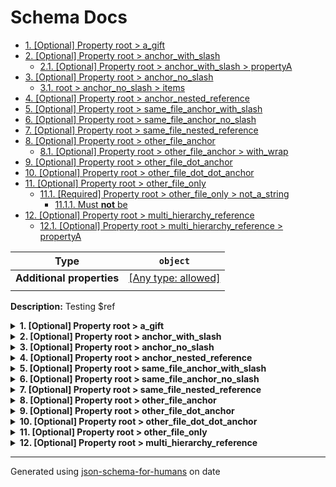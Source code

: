 # Schema Docs

- [1. [Optional] Property root > a_gift](#a_gift)
- [2. [Optional] Property root > anchor_with_slash](#anchor_with_slash)
  - [2.1. [Optional] Property root > anchor_with_slash > propertyA](#anchor_with_slash_propertyA)
- [3. [Optional] Property root > anchor_no_slash](#anchor_no_slash)
  - [3.1. root > anchor_no_slash > items](#anchor_no_slash_items)
- [4. [Optional] Property root > anchor_nested_reference](#anchor_nested_reference)
- [5. [Optional] Property root > same_file_anchor_with_slash](#same_file_anchor_with_slash)
- [6. [Optional] Property root > same_file_anchor_no_slash](#same_file_anchor_no_slash)
- [7. [Optional] Property root > same_file_nested_reference](#same_file_nested_reference)
- [8. [Optional] Property root > other_file_anchor](#other_file_anchor)
  - [8.1. [Optional] Property root > other_file_anchor > with_wrap](#other_file_anchor_with_wrap)
- [9. [Optional] Property root > other_file_dot_anchor](#other_file_dot_anchor)
- [10. [Optional] Property root > other_file_dot_dot_anchor](#other_file_dot_dot_anchor)
- [11. [Optional] Property root > other_file_only](#other_file_only)
  - [11.1. [Required] Property root > other_file_only > not_a_string](#other_file_only_not_a_string)
    - [11.1.1. Must **not** be](#autogenerated_heading_2)
- [12. [Optional] Property root > multi_hierarchy_reference](#multi_hierarchy_reference)
  - [12.1. [Optional] Property root > multi_hierarchy_reference > propertyA](#multi_hierarchy_reference_propertyA)

| Type                      | `object`                                                                  |
| ------------------------- | ------------------------------------------------------------------------- |
| **Additional properties** | [[Any type: allowed]](# "Additional Properties of any type are allowed.") |
|                           |                                                                           |

**Description:** Testing $ref

<details>
<summary><strong> <a name="a_gift"></a>1. [Optional] Property root > a_gift</strong>  

</summary>
<blockquote>

| Type                      | `string`                                                                  |
| ------------------------- | ------------------------------------------------------------------------- |
| **Additional properties** | [[Any type: allowed]](# "Additional Properties of any type are allowed.") |
| **Defined in**            | #/definitions/gift                                                        |
|                           |                                                                           |

**Description:** A gift, or is it?

</blockquote>
</details>

<details>
<summary><strong> <a name="anchor_with_slash"></a>2. [Optional] Property root > anchor_with_slash</strong>  

</summary>
<blockquote>

| Type                      | `object`                                                                  |
| ------------------------- | ------------------------------------------------------------------------- |
| **Additional properties** | [[Any type: allowed]](# "Additional Properties of any type are allowed.") |
| **Defined in**            | #/definitions/object_def                                                  |
|                           |                                                                           |

<details>
<summary><strong> <a name="anchor_with_slash_propertyA"></a>2.1. [Optional] Property root > anchor_with_slash > propertyA</strong>  

</summary>
<blockquote>

| Type                      | `string`                                                                  |
| ------------------------- | ------------------------------------------------------------------------- |
| **Additional properties** | [[Any type: allowed]](# "Additional Properties of any type are allowed.") |
|                           |                                                                           |

**Description:** Description for object_def/items/propertyA

</blockquote>
</details>

</blockquote>
</details>

<details>
<summary><strong> <a name="anchor_no_slash"></a>3. [Optional] Property root > anchor_no_slash</strong>  

</summary>
<blockquote>

| Type                      | `array of string`                                                         |
| ------------------------- | ------------------------------------------------------------------------- |
| **Additional properties** | [[Any type: allowed]](# "Additional Properties of any type are allowed.") |
| **Defined in**            | #definitions/array_def                                                    |
|                           |                                                                           |

**Description:** Description for array_def

|                      | Array restrictions |
| -------------------- | ------------------ |
| **Min items**        | N/A                |
| **Max items**        | N/A                |
| **Items unicity**    | False              |
| **Additional items** | False              |
| **Tuple validation** | See below          |
|                      |                    |

| Each item of this array must be | Description |
| ------------------------------- | ----------- |
| [items](#anchor_no_slash_items) | -           |
|                                 |             |

### <a name="anchor_no_slash_items"></a>3.1. root > anchor_no_slash > items

| Type                      | `string`                                                                  |
| ------------------------- | ------------------------------------------------------------------------- |
| **Additional properties** | [[Any type: allowed]](# "Additional Properties of any type are allowed.") |
|                           |                                                                           |

</blockquote>
</details>

<details>
<summary><strong> <a name="anchor_nested_reference"></a>4. [Optional] Property root > anchor_nested_reference</strong>  

</summary>
<blockquote>

| Type                      | `string`                                                                  |
| ------------------------- | ------------------------------------------------------------------------- |
| **Additional properties** | [[Any type: allowed]](# "Additional Properties of any type are allowed.") |
| **Defined in**            | #/definitions/reference_def                                               |
|                           |                                                                           |

</blockquote>
</details>

<details>
<summary><strong> <a name="same_file_anchor_with_slash"></a>5. [Optional] Property root > same_file_anchor_with_slash</strong>  

</summary>
<blockquote>

| Type                      | `string`                                                                  |
| ------------------------- | ------------------------------------------------------------------------- |
| **Additional properties** | [[Any type: allowed]](# "Additional Properties of any type are allowed.") |
| **Defined in**            | references.json#/definitions/string_def                                   |
|                           |                                                                           |

**Description:** Description for string_def

</blockquote>
</details>

<details>
<summary><strong> <a name="same_file_anchor_no_slash"></a>6. [Optional] Property root > same_file_anchor_no_slash</strong>  

</summary>
<blockquote>

| Type                      | `object`                                                                  |
| ------------------------- | ------------------------------------------------------------------------- |
| **Additional properties** | [[Any type: allowed]](# "Additional Properties of any type are allowed.") |
| **Same definition as**    | `[anchor_with_slash](#anchor_with_slash)`                                 |
|                           |                                                                           |

</blockquote>
</details>

<details>
<summary><strong> <a name="same_file_nested_reference"></a>7. [Optional] Property root > same_file_nested_reference</strong>  

</summary>
<blockquote>

| Type                      | `string`                                                                  |
| ------------------------- | ------------------------------------------------------------------------- |
| **Additional properties** | [[Any type: allowed]](# "Additional Properties of any type are allowed.") |
| **Same definition as**    | `[anchor_nested_reference](#anchor_nested_reference)`                     |
|                           |                                                                           |

</blockquote>
</details>

<details>
<summary><strong> <a name="other_file_anchor"></a>8. [Optional] Property root > other_file_anchor</strong>  

</summary>
<blockquote>

| Type                      | `object`                                                                  |
| ------------------------- | ------------------------------------------------------------------------- |
| **Additional properties** | [[Any type: allowed]](# "Additional Properties of any type are allowed.") |
| **Defined in**            | with_descriptions.json#/definitions/gift                                  |
|                           |                                                                           |

**Description:** The delivery is a gift, no prices displayed

<details>
<summary><strong> <a name="other_file_anchor_with_wrap"></a>8.1. [Optional] Property root > other_file_anchor > with_wrap</strong>  

</summary>
<blockquote>

| Type                      | `boolean`                                                                 |
| ------------------------- | ------------------------------------------------------------------------- |
| **Additional properties** | [[Any type: allowed]](# "Additional Properties of any type are allowed.") |
|                           |                                                                           |

</blockquote>
</details>

</blockquote>
</details>

<details>
<summary><strong> <a name="other_file_dot_anchor"></a>9. [Optional] Property root > other_file_dot_anchor</strong>  

</summary>
<blockquote>

| Type                      | `object`                                                                  |
| ------------------------- | ------------------------------------------------------------------------- |
| **Additional properties** | [[Any type: allowed]](# "Additional Properties of any type are allowed.") |
| **Same definition as**    | `[other_file_anchor](#other_file_anchor)`                                 |
|                           |                                                                           |

**Description:** The delivery is a gift, no prices displayed

</blockquote>
</details>

<details>
<summary><strong> <a name="other_file_dot_dot_anchor"></a>10. [Optional] Property root > other_file_dot_dot_anchor</strong>  

</summary>
<blockquote>

| Type                      | `object`                                                                  |
| ------------------------- | ------------------------------------------------------------------------- |
| **Additional properties** | [[Any type: allowed]](# "Additional Properties of any type are allowed.") |
| **Same definition as**    | `[other_file_anchor](#other_file_anchor)`                                 |
|                           |                                                                           |

**Description:** The delivery is a gift, no prices displayed

</blockquote>
</details>

<details>
<summary><strong> <a name="other_file_only"></a>11. [Optional] Property root > other_file_only</strong>  

</summary>
<blockquote>

| Type                      | `object`                                                                  |
| ------------------------- | ------------------------------------------------------------------------- |
| **Additional properties** | [[Any type: allowed]](# "Additional Properties of any type are allowed.") |
| **Defined in**            | combining_not.json                                                        |
|                           |                                                                           |

**Description:** Test schema with a not

<details>
<summary><strong> <a name="other_file_only_not_a_string"></a>11.1. [Required] Property root > other_file_only > not_a_string</strong>  

</summary>
<blockquote>

| Type                      | `combining`                                                               |
| ------------------------- | ------------------------------------------------------------------------- |
| **Additional properties** | [[Any type: allowed]](# "Additional Properties of any type are allowed.") |
|                           |                                                                           |

#### <a name="autogenerated_heading_2"></a>11.1.1. Must **not** be

| Type                      | `string`                                                                  |
| ------------------------- | ------------------------------------------------------------------------- |
| **Additional properties** | [[Any type: allowed]](# "Additional Properties of any type are allowed.") |
|                           |                                                                           |

</blockquote>
</details>

</blockquote>
</details>

<details>
<summary><strong> <a name="multi_hierarchy_reference"></a>12. [Optional] Property root > multi_hierarchy_reference</strong>  

</summary>
<blockquote>

| Type                      | `object`                                                                  |
| ------------------------- | ------------------------------------------------------------------------- |
| **Additional properties** | [[Any type: allowed]](# "Additional Properties of any type are allowed.") |
| **Defined in**            | reference_schemas/intermediate.json#/properties/cross_file_reference      |
|                           |                                                                           |

<details>
<summary><strong> <a name="multi_hierarchy_reference_propertyA"></a>12.1. [Optional] Property root > multi_hierarchy_reference > propertyA</strong>  

</summary>
<blockquote>

| Type                      | `string`                                                                  |
| ------------------------- | ------------------------------------------------------------------------- |
| **Additional properties** | [[Any type: allowed]](# "Additional Properties of any type are allowed.") |
|                           |                                                                           |

**Description:** Contents of propertyA in final.json

</blockquote>
</details>

</blockquote>
</details>

----------------------------------------------------------------------------------------------------------------------------
Generated using [json-schema-for-humans](https://github.com/coveooss/json-schema-for-humans) on date